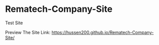 # Rematech-Company-Site
Test Site

Preview The Site
Link: https://hussen200.github.io/Rematech-Company-Site/
